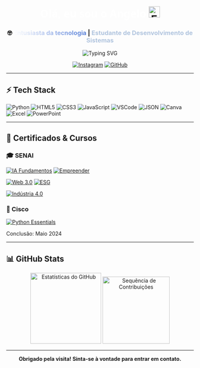 <h1 align="center">
  <span style="color:#FFFFFF; font-family: 'Segoe UI', Tahoma, Geneva, Verdana, sans-serif;">Olá, eu sou o Angelo</span>
  <img src="https://images.emojiterra.com/google/noto-emoji/animated-emoji/1f971.gif" width="30" alt="Emoji de um rosto com a mão na cabeça">
</h1>

<h3 align="center"> 🤓 <span style="background: linear-gradient(90deg,#fff,#557ED8); -webkit-background-clip: text; color: transparent;">Entusiasta da tecnologia</span> | <span style="color:#B0C4DE">Estudante de Desenvolvimento de Sistemas</span> </h3>

<p align="center">
  <img src="https://readme-typing-svg.herokuapp.com?font=Fira+Code&weight=500&size=18&duration=4000&pause=1000&color=828282&center=true&vCenter=true&width=500&lines=Explorando+o+universo+da+programação;Desenvolvimento+Web;Automação" alt="Typing SVG" />
</p>

<div align="center">
  
  [![Instagram](https://img.shields.io/badge/Instagram-%40aangelo.gl-E4405F?style=for-the-badge&logo=instagram&logoColor=white)](https://www.instagram.com/aangelo.gl/) 
  [![GitHub](https://img.shields.io/badge/GitHub-aangelkjpn-181717?style=for-the-badge&logo=github&logoColor=white)](https://github.com/aangelkjpn)
  
</div>

---

## ⚡ Tech Stack

<div align="left">
  
  <img src="https://img.shields.io/badge/Python-3776AB?logo=python&logoColor=white" alt="Python" />
  <img src="https://img.shields.io/badge/HTML5-E34F26?logo=html5&logoColor=white" alt="HTML5" />
  <img src="https://img.shields.io/badge/CSS3-1572B6?logo=css3&logoColor=white" alt="CSS3" />
  <img src="https://img.shields.io/badge/JavaScript-F7DF1E?logo=javascript&logoColor=black" alt="JavaScript"/>
  <img src="https://img.shields.io/badge/VSCode-007ACC?logo=visual-studio-code&logoColor=white" alt="VSCode"/>
  <img src="https://img.shields.io/badge/JSON-000000?logo=json&logoColor=white" alt="JSON"/>
  <img src="https://img.shields.io/badge/Canva-00C4CC?logo=canva&logoColor=white" alt="Canva"/>
  <img src="https://img.shields.io/badge/Excel-217346?logo=microsoft-excel&logoColor=white" alt="Excel"/>
  <img src="https://img.shields.io/badge/PowerPoint-B7472A?logo=microsoft-powerpoint&logoColor=white" alt="PowerPoint"/>

</div>

---

## 📜 Certificados & Cursos

### 🎓 SENAI

<div>
  
  [![IA Fundamentos](https://img.shields.io/badge/IA_Fundamentos-SENAI-blue?style=for-the-badge)](./certificados/FLUÊNCIA___FUNDAMENTOS_DA_INTELIGÊNCIA_ARTIFICIAL-Certificado_2718604.pdf)
  [![Empreender](https://img.shields.io/badge/Empreender_SENAI-SENAI-green?style=for-the-badge)](./certificados/Empreender_SENAI-Certificado_2718547.pdf)

  [![Web 3.0](https://img.shields.io/badge/Web_3.0-SENAI-purple?style=for-the-badge)](./certificados/WEB_3.0-Certificado_2718621.pdf)
  [![ESG](https://img.shields.io/badge/Desvendando_ESG-SENAI-brightgreen?style=for-the-badge)](./certificados/Desvendando_o_ESG-Certificado_2718590.pdf)

  [![Indústria 4.0](https://img.shields.io/badge/Indústria_4.0-SENAI-orange?style=for-the-badge)](./certificados/Desvendando_a_Indústria_4.0-Certificado_2718495.pdf)
  
</div>

### 🔗 Cisco

<div>
  
  [![Python Essentials](https://img.shields.io/badge/Cisco_Python_Essentials-Certificado-a5b2d3?style=for-the-badge&logo=cisco&logoColor=white)](https://www.credly.com/earner/earned/badge/a5b2d333-68f6-49f5-84f1-eefc21d27cad)
  
  <p>Conclusão: Maio 2024</p>
  
</div>

---

## 📊 GitHub Stats

<div>
  <div align="center">
    <img src="https://github-readme-stats.vercel.app/api?username=aangelkjpn&show_icons=true&include_all_commits=true&count_private=true&theme=dark&hide_border=true" alt="Estatísticas do GitHub" height="190" />
    <img src="https://github-readme-streak-stats.herokuapp.com/?user=aangelkjpn&theme=dark&hide_border=true" alt="Sequência de Contribuições" height="180" />
  </div>
</div>

---

<div align="center">
  
  <p> <b> Obrigado pela visita! Sinta-se à vontade para entrar em contato. </b> </p>
  
